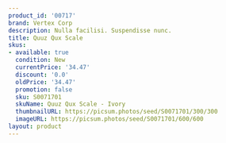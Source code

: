 ```yaml
---
product_id: '00717'
brand: Vertex Corp
description: Nulla facilisi. Suspendisse nunc.
title: Quuz Qux Scale
skus:
- available: true
  condition: New
  currentPrice: '34.47'
  discount: '0.0'
  oldPrice: '34.47'
  promotion: false
  sku: S0071701
  skuName: Quuz Qux Scale - Ivory
  thumbnailURL: https://picsum.photos/seed/S0071701/300/300
  imageURL: https://picsum.photos/seed/S0071701/600/600
layout: product
---
```

